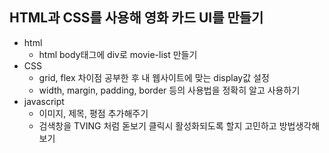 ## HTML과 CSS를 사용해 영화 카드 UI를 만들기
  - html
    - html body태그에 div로 movie-list 만들기
  - CSS
    - grid, flex 차이점 공부한 후 내 웹사이트에 맞는 display값 설정
    - width, margin, padding, border 등의 사용법을 정확히 알고 사용하기
  - javascript
    - 이미지, 제목, 평점 추가해주기
    - 검색창을 TVING 처럼 돋보기 클릭시 활성화되도록 할지 고민하고 방법생각해보기
